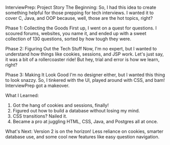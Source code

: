 InterviewPrep: Project Story
The Beginning:
So, I had this idea to create something helpful for those prepping for tech interviews. I wanted it to cover C, Java, and OOP because, well, those are the hot topics, right?

Phase 1: Collecting the Goods
First up, I went on a quest for questions. I scoured forums, websites, you name it, and ended up with a sweet collection of 130 questions, sorted by how tough they were.

Phase 2: Figuring Out the Tech Stuff
Now, I'm no expert, but I wanted to understand how things like cookies, sessions, and JSP work. Let's just say, it was a bit of a rollercoaster ride! But hey, trial and error is how we learn, right?

Phase 3: Making It Look Good
I'm no designer either, but I wanted this thing to look snazzy. So, I tinkered with the UI, played around with CSS, and bam! InterviewPrep got a makeover.

What I Learned:

1. Got the hang of cookies and sessions, finally!
2. Figured out how to build a database without losing my mind.
3. CSS transitions? Nailed it.
4. Became a pro at juggling HTML, CSS, Java, and Postgres all at once.

What's Next:
Version 2 is on the horizon! Less reliance on cookies, smarter database use, and some cool new features like easy question navigation.
